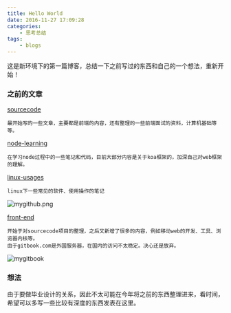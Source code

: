 ```yaml
---
title: Hello World
date: 2016-11-27 17:09:28
categories:
    - 思考总结
tags:
    - blogs
---
```


这是新环境下的第一篇博客，总结一下之前写过的东西和自己的一个想法，重新开始！

### 之前的文章

[sourcecode](https://github.com/zhangguixu/sourcecode)

    最开始写的一些文章，主要都是前端的内容，还有整理的一些前端面试的资料，计算机基础等等。


[node-learning](https://github.com/zhangguixu/node-learning)

    在学习node过程中的一些笔记和代码，目前大部分内容是关于koa框架的，加深自己对web框架的理解。

[linux-usages](https://github.com/zhangguixu/linux-usages)

    linux下一些常见的软件、使用操作的笔记

![mygithub.png](/uploads/mygithub.png)

[front-end](https://zhangguixu.gitbooks.io/front-end/content/)

    开始于对sourcecode项目的整理，之后又新增了很多的内容，例如移动web的开发、工具、浏览器内核等。
    由于gitbook.com是外国服务器，在国内的访问不太稳定。决心还是放弃。

![mygitbook](/uploads/mygitbook.png)

### 想法

由于要做毕业设计的关系，因此不太可能在今年将之前的东西整理进来，看时间，希望可以多写一些比较有深度的东西发表在这里。
